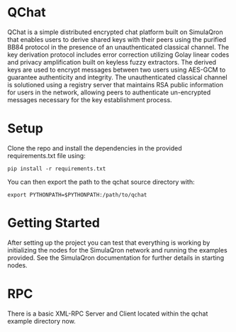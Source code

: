 # QChat
QChat is a simple distributed encrypted chat platform built
on SimulaQron that enables users to derive shared keys with
their peers using the purified BB84 protocol in the presence 
of an unauthenticated classical channel. The key derivation
protocol includes error correction utilizing Golay linear
codes and privacy amplification built on keyless fuzzy
extractors. The derived keys are used to encrypt messages
between two users using AES-GCM to guarantee authenticity and
 integrity. The unauthenticated classical channel is
 solutioned using a registry server that maintains RSA
 public information for users in the network, allowing peers
  to authenticate un-encrypted messages necessary for the 
  key establishment process.
  
 # Setup
 Clone the repo and install the dependencies in the provided
 requirements.txt file using:
 
    pip install -r requirements.txt

 You can then export the path to the qchat source directory with:

    export PYTHONPATH=$PYTHONPATH:/path/to/qchat
    
 # Getting Started
 After setting up the project you can test that everything is working
 by initializing the nodes for the SimulaQron network and running
 the examples provided.  See the SimulaQron documentation for further
 details in starting nodes.
 
 # RPC
 There is a basic XML-RPC Server and Client located within the qchat example directory now.
